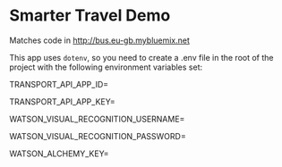 # Smarter Travel Demo
Matches code in http://bus.eu-gb.mybluemix.net

This app uses `dotenv`, so you need to create a .env file in the root of the project with the following environment variables set:

TRANSPORT_API_APP_ID=

TRANSPORT_API_APP_KEY=

WATSON_VISUAL_RECOGNITION_USERNAME= 

WATSON_VISUAL_RECOGNITION_PASSWORD=

WATSON_ALCHEMY_KEY=
